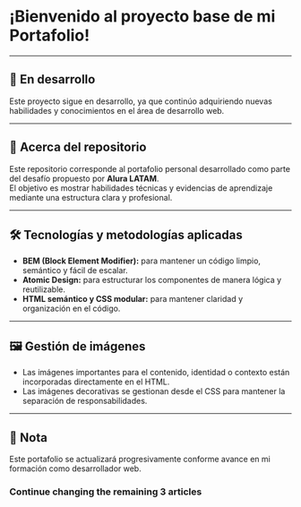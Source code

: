 # ¡Bienvenido al proyecto base de mi Portafolio!

---

## 🚧 En desarrollo

Este proyecto sigue en desarrollo, ya que continúo adquiriendo nuevas habilidades y conocimientos en el área de desarrollo web.

---

## 📂 Acerca del repositorio

Este repositorio corresponde al portafolio personal desarrollado como parte del desafío propuesto por **Alura LATAM**.  
El objetivo es mostrar habilidades técnicas y evidencias de aprendizaje mediante una estructura clara y profesional.

---

## 🛠️ Tecnologías y metodologías aplicadas

- **BEM (Block Element Modifier):** para mantener un código limpio, semántico y fácil de escalar.  
- **Atomic Design:** para estructurar los componentes de manera lógica y reutilizable.  
- **HTML semántico y CSS modular:** para mantener claridad y organización en el código.

---

## 🖼️ Gestión de imágenes

- Las imágenes importantes para el contenido, identidad o contexto están incorporadas directamente en el HTML.  
- Las imágenes decorativas se gestionan desde el CSS para mantener la separación de responsabilidades.

---

## 📌 Nota

Este portafolio se actualizará progresivamente conforme avance en mi formación como desarrollador web.


### Continue changing the remaining 3 articles
